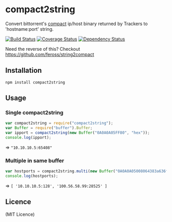# compact2string

Convert bittorrent's [compact](http://wiki.theory.org/BitTorrent_Tracker_Protocol#Peer_Dictionary_Format) ip/host binary returned by Trackers to 'hostname:port' string.

[![Build Status](https://travis-ci.org/bencevans/node-compact2string.png?branch=master)](https://travis-ci.org/bencevans/node-compact2string)
[![Coverage Status](https://coveralls.io/repos/bencevans/node-compact2string/badge.png?branch=master)](https://coveralls.io/r/bencevans/node-compact2string?branch=master)
[![Dependency Status](https://david-dm.org/bencevans/node-compact2string.png)](https://david-dm.org/bencevans/node-compact2string)

Need the reverse of this? Checkout https://github.com/feross/string2compact

## Installation

```npm install compact2string```

## Usage

### Single compact2string	

```javascript
var compact2string = require("compact2string");
var Buffer = require("buffer").Buffer;
var ipport = compact2string(new Buffer("0A0A0A05FF80", "hex"));
console.log(ipport);
```

=> ```"10.10.10.5:65408" ```

### Multiple in same buffer
	
```javascript
var hostports = compact2string.multi(new Buffer("0A0A0A05008064383a636f6d", "hex"));
console.log(hostports);
```

=> ```[ '10.10.10.5:128', '100.56.58.99:28525' ]```

## Licence

(MIT Licence)
